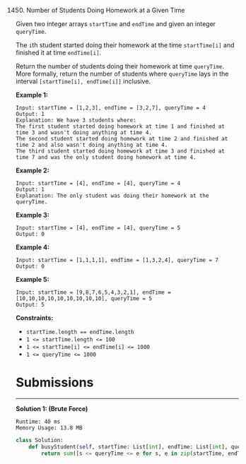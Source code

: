 1450. Number of Students Doing Homework at a Given Time

Given two integer arrays `startTime` and `endTime` and given an integer `queryTime`.

The `i`th student started doing their homework at the time `startTime[i]` and finished it at time `endTime[i]`.

Return the number of students doing their homework at time `queryTime`. More formally, return the number of students where `queryTime` lays in the interval `[startTime[i], endTime[i]]` inclusive.

 

**Example 1:**
```
Input: startTime = [1,2,3], endTime = [3,2,7], queryTime = 4
Output: 1
Explanation: We have 3 students where:
The first student started doing homework at time 1 and finished at time 3 and wasn't doing anything at time 4.
The second student started doing homework at time 2 and finished at time 2 and also wasn't doing anything at time 4.
The third student started doing homework at time 3 and finished at time 7 and was the only student doing homework at time 4.
```

**Example 2:**
```
Input: startTime = [4], endTime = [4], queryTime = 4
Output: 1
Explanation: The only student was doing their homework at the queryTime.
```

**Example 3:**
```
Input: startTime = [4], endTime = [4], queryTime = 5
Output: 0
```

**Example 4:**
```
Input: startTime = [1,1,1,1], endTime = [1,3,2,4], queryTime = 7
Output: 0
```

**Example 5:**
```
Input: startTime = [9,8,7,6,5,4,3,2,1], endTime = [10,10,10,10,10,10,10,10,10], queryTime = 5
Output: 5
```

**Constraints:**

* `startTime.length == endTime.length`
* `1 <= startTime.length <= 100`
* `1 <= startTime[i] <= endTime[i] <= 1000`
* `1 <= queryTime <= 1000`

# Submissions
---
**Solution 1: (Brute Force)**
```
Runtime: 40 ms
Memory Usage: 13.8 MB
```
```python
class Solution:
    def busyStudent(self, startTime: List[int], endTime: List[int], queryTime: int) -> int:
        return sum([s <= queryTime <= e for s, e in zip(startTime, endTime)])
```